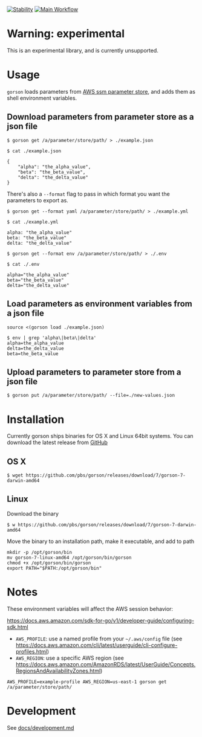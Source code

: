 [![Stability](https://img.shields.io/badge/Stability-Under%20Active%20Development-Red.svg)](https://github.com/pbs/gorson) [![Main Workflow](https://github.com/pbs/gorson/workflows/Main%20Workflow/badge.svg)](https://github.com/pbs/gorson/actions?query=workflow%3A%22Main+Workflow%22)

# Warning: experimental

This is an experimental library, and is currently unsupported.

# Usage

`gorson` loads parameters from [AWS ssm parameter store](https://docs.aws.amazon.com/systems-manager/latest/userguide/systems-manager-paramstore.html), and adds them as shell environment variables.

## Download parameters from parameter store as a json file

```
$ gorson get /a/parameter/store/path/ > ./example.json
```

```
$ cat ./example.json

{
    "alpha": "the_alpha_value",
    "beta": "the_beta_value",
    "delta": "the_delta_value"
}
```

There's also a `--format` flag to pass in which format you want the parameters to export as.

```
$ gorson get --format yaml /a/parameter/store/path/ > ./example.yml
```

```
$ cat ./example.yml

alpha: "the_alpha_value"
beta: "the_beta_value"
delta: "the_delta_value"
```

```
$ gorson get --format env /a/parameter/store/path/ > ./.env
```

```
$ cat ./.env

alpha="the_alpha_value"
beta="the_beta_value"
delta="the_delta_value"
```

## Load parameters as environment variables from a json file

```
source <(gorson load ./example.json)
```

```
$ env | grep 'alpha\|beta\|delta'
alpha=the_alpha_value
delta=the_delta_value
beta=the_beta_value
```

## Upload parameters to parameter store from a json file

```
$ gorson put /a/parameter/store/path/ --file=./new-values.json
```

# Installation

Currently gorson ships binaries for OS X and Linux 64bit systems. You can download the latest release from [GitHub](https://github.com/pbs/gorson/releases)

## OS X

```
$ wget https://github.com/pbs/gorson/releases/download/7/gorson-7-darwin-amd64
```

## Linux

Download the binary
```
$ w https://github.com/pbs/gorson/releases/download/7/gorson-7-darwin-amd64
```

Move the binary to an installation path, make it executable, and add to path
```
mkdir -p /opt/gorson/bin
mv gorson-7-linux-amd64 /opt/gorson/bin/gorson
chmod +x /opt/gorson/bin/gorson
export PATH="$PATH:/opt/gorson/bin"
```

# Notes

These environment variables will affect the AWS session behavior:

https://docs.aws.amazon.com/sdk-for-go/v1/developer-guide/configuring-sdk.html


* `AWS_PROFILE`: use a named profile from your `~/.aws/config` file (see https://docs.aws.amazon.com/cli/latest/userguide/cli-configure-profiles.html)
* `AWS_REGION`: use a specific AWS region (see https://docs.aws.amazon.com/AmazonRDS/latest/UserGuide/Concepts.RegionsAndAvailabilityZones.html)

```
AWS_PROFILE=example-profile AWS_REGION=us-east-1 gorson get /a/parameter/store/path/
```

# Development

See [docs/development.md](docs/development.md)
